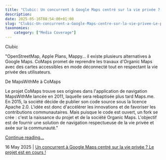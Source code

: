 ```yaml
---
title: "Clubic: Un concurrent à Google Maps centré sur la vie privée ? Le projet est en cours !"
description: 
date: 2025-05-16T08:54:00+01:00
slug: "Clubic-Un-concurrent-a-Google-Maps-centre-sur-la-vie-privee-Le-projet-est-en-cours"
taxonomies:
    category: ["Media Coverage"]
---
```


Clubic
 
 
"OpenStreetMap, Apple Plans, Mappy… il existe plusieurs alternatives à Google Maps. CoMaps promet de reprendre les travaux d'Organic Maps avec des cartes accessibles en mode déconnecté tout en respectant la vie privée des utilisateurs.

De MapsWithMe à CoMaps

Le projet CoMaps trouve ses origines dans l'application de navigation MapsWithMe lancée en 2011, laquelle sera rebaptisée plus tard Maps.me. En 2015, la société décide de publier son code source sous la licence Apache 2.0. L'idée est donc d'accélérer les innovations et de favoriser les contributions communautaires. Mais puisque le code est ouvert, un fork se crée : c'est la naissance du projet et de la société Organic Maps. L'objectif est de fournir une solution de navigation respectueuse de la vie privée et axée sur la communauté."


[Continue reading...](https://www.clubic.com/actualite-565764-un-concurrent-a-google-maps-centre-sur-la-vie-privee-le-projet-est-en-cours.html)

16 May 2025 | [Un concurrent à Google Maps centré sur la vie privée ? Le projet est en cours !](https://www.clubic.com/actualite-565764-un-concurrent-a-google-maps-centre-sur-la-vie-privee-le-projet-est-en-cours.html)